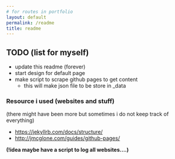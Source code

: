 ```yaml
---
# for routes in portfolio
layout: default
permalink: /readme
title: readme
---
```

## TODO (list for myself)
- update this readme (forever)
- start design for default page
- make script to scrape github pages to get content
  - this will make json file to be store in _data

### Resource i used (websites and stuff)
(there might have been more but sometimes i do not keep track of everything)
- https://jekyllrb.com/docs/structure/
- http://jmcglone.com/guides/github-pages/

__(!idea maybe have a script to log all websites....)__
